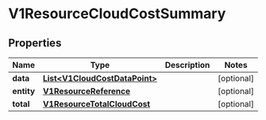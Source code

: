 # V1ResourceCloudCostSummary

## Properties
Name | Type | Description | Notes
------------ | ------------- | ------------- | -------------
**data** | [**List&lt;V1CloudCostDataPoint&gt;**](V1CloudCostDataPoint.md) |  |  [optional]
**entity** | [**V1ResourceReference**](V1ResourceReference.md) |  |  [optional]
**total** | [**V1ResourceTotalCloudCost**](V1ResourceTotalCloudCost.md) |  |  [optional]
